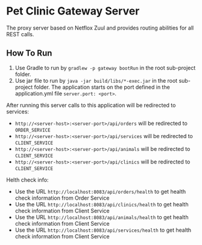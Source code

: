 # Pet Clinic Gateway Server

The proxy server based on Netflox Zuul and provides routing abilities for all REST calls.

## How To Run
1. Use Gradle to run by `gradlew -p gateway bootRun` in the root sub-project folder.
2. Use jar file to run by `java -jar build/libs/*-exec.jar` in the root sub-project folder.
The application starts on the port defined in the application.yml file `server.port: <port>`.

After running this server calls to this application will be redirected to services:
* `http://<server-host>:<server-port>/api/orders` will be redirected to `ORDER_SERVICE`
* `http://<server-host>:<server-port>/api/services` will be redirected to `CLIENT_SERVICE`
* `http://<server-host>:<server-port>/api/animals` will be redirected to `CLIENT_SERVICE`
* `http://<server-host>:<server-port>/api/clinics` will be redirected to `CLIENT_SERVICE`

Helth check info:
* Use the URL `http://localhost:8083/api/orders/health` to get health check information from Order Service
* Use the URL `http://localhost:8083/api/clinics/health` to get health check information from Client Service
* Use the URL `http://localhost:8083/api/animals/health` to get health check information from Client Service
* Use the URL `http://localhost:8083/api/services/health` to get health check information from Client Service
